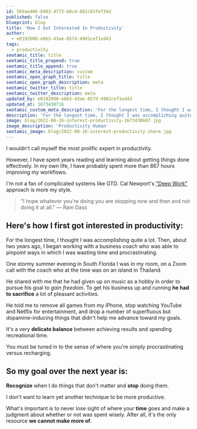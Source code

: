 ```yaml
---
id: 569ae406-8483-4773-b0cd-881c83fef34d
published: false
blueprint: blog
title: 'How I Got Interested In Productivity'
author:
  - e0192008-e6b3-43ae-857d-4901cef1ed43
tags:
  - productivity
seotamic_title: title
seotamic_title_prepend: true
seotamic_title_append: true
seotamic_meta_description: custom
seotamic_open_graph_title: title
seotamic_open_graph_description: meta
seotamic_twitter_title: title
seotamic_twitter_description: meta
updated_by: e0192008-e6b3-43ae-857d-4901cef1ed43
updated_at: 1673430716
seotamic_custom_meta_description: 'For the longest time, I thought I was accomplishing quite a lot. Then, about two years ago, I began working with a business coach who was able to pinpoint ways in which I was wasting time and procrastinating. Here is what I learned.'
description: 'For the longest time, I thought I was accomplishing quite a lot. Then, about two years ago, I began working with a business coach who was able to pinpoint ways in which I was wasting time and procrastinating. Here is what I learned.'
image: blog/2022-08-16-interest-productivity-1673430607.jpg
image_description: 'Productivity Human'
seotamic_image: blog/2022-08-16-interest-productivity-share.jpg
---
```

I wouldn't call myself the most prolific expert in productivity.

However, I have spent years reading and learning about getting things done effectively. In my own life, I have probably spent more than 867 hours improving my workflows.

I'm not a fan of complicated systems like GTD. Cal Newport's ["Deep Work"](https://www.calnewport.com/books/deep-work/) approach is more my style.

> "I hope whatever you're doing you are stopping now and then and not doing it at all." — Ram Dass

Here's how I first got interested in productivity:
--------------------------------------------------

For the longest time, I thought I was accomplishing quite a lot. Then, about two years ago, I began working with a business coach who was able to pinpoint ways in which I was wasting time and procrastinating. 

One stormy summer evening in South Florida I was in my room, on a Zoom call with the coach who at the time was on an island in Thailand.

He shared with me that he had given up on music as a hobby in order to pursue his goal to _gain freedom_. To get his business up and running **he had to sacrifice** a lot of pleasant activities.

He told me to remove all games from my iPhone, stop watching YouTube and Netflix for entertainment, and drop a number of superfluous but dopamine-inducing things that didn't help me advance toward my goals.

It's a very **delicate balance** between achieving results and spending recreational time.

You must be tuned in to the sense of where you're simply procrastinating versus recharging.

So my goal over the next year is:
---------------------------------

**Recognize** when I do things that don't matter and **stop** doing them.

I don't want to learn yet another technique to be more productive.

What's important is to never lose sight of where your **time** goes and make a judgment about whether or not was spent wisely. After all, it's the only resource **we cannot make more of**.